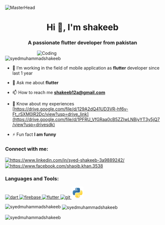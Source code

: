 ![MasterHead](https://mobiosolutions.com/wp-content/uploads/2020/07/Group-3.png)
<h1 align="center">Hi 👋, I'm shakeeb</h1>
<h3 align="center">A passionate flutter developer from pakistan</h3>
<img align="right" alt="Coding" width="400" src="https://cdn.dribbble.com/users/1162077/screenshots/3848914/programmer.gif">

<p align="left"> <img src="https://komarev.com/ghpvc/?username=syedmuhammadshakeeb&label=Profile%20views&color=0e75b6&style=flat" alt="syedmuhammadshakeeb" /> </p>

- 🌱 I’m working in the field of mobile application as **flutter** developer since last 1 year

- 💬 Ask me about **flutter**

- 📫 How to reach me **shakeeb12a@gmail.com**

- 📄 Know about my experiences [https://drive.google.com/file/d/129A2dQ41UD3VR-hf6v-Ft_rSXM0lR2Dc/view?usp=drive_link](https://drive.google.com/file/d/1PFRU_VfGRaa0cB5ZZIwLNBiyYT3y5jQ7/view?usp=drivesdk)

- ⚡ Fun fact **I am funny**

<h3 align="left">Connect with me:</h3>
<p align="left">
<a href="https://linkedin.com/in/https://www.linkedin.com/in/syed-shakeeb-3a9889242/" target="blank"><img align="center" src="https://raw.githubusercontent.com/rahuldkjain/github-profile-readme-generator/master/src/images/icons/Social/linked-in-alt.svg" alt="https://www.linkedin.com/in/syed-shakeeb-3a9889242/" height="30" width="40" /></a>
<a href="https://fb.com/https://www.facebook.com/shaoib.khan.3538" target="blank"><img align="center" src="https://raw.githubusercontent.com/rahuldkjain/github-profile-readme-generator/master/src/images/icons/Social/facebook.svg" alt="https://www.facebook.com/shaoib.khan.3538" height="30" width="40" /></a>
</p>

<h3 align="left">Languages and Tools:</h3>
<p align="left"> <a href="https://dart.dev" target="_blank" rel="noreferrer"> <img src="https://www.vectorlogo.zone/logos/dartlang/dartlang-icon.svg" alt="dart" width="40" height="40"/> </a> <a href="https://firebase.google.com/" target="_blank" rel="noreferrer"> <img src="https://www.vectorlogo.zone/logos/firebase/firebase-icon.svg" alt="firebase" width="40" height="40"/> </a> <a href="https://flutter.dev" target="_blank" rel="noreferrer"> <img src="https://www.vectorlogo.zone/logos/flutterio/flutterio-icon.svg" alt="flutter" width="40" height="40"/> </a> <a href="https://git-scm.com/" target="_blank" rel="noreferrer"> <img src="https://www.vectorlogo.zone/logos/git-scm/git-scm-icon.svg" alt="git" width="40" height="40"/> </a> <a href="https://www.python.org" target="_blank" rel="noreferrer"> <img src="https://raw.githubusercontent.com/devicons/devicon/master/icons/python/python-original.svg" alt="python" width="40" height="40"/> </a> </p>

<p><img align="left" src="https://github-readme-stats.vercel.app/api/top-langs?username=syedmuhammadshakeeb&show_icons=true&locale=en&layout=compact" alt="syedmuhammadshakeeb" /></p>

<p>&nbsp;<img align="center" src="https://github-readme-stats.vercel.app/api?username=syedmuhammadshakeeb&show_icons=true&locale=en" alt="syedmuhammadshakeeb" /></p>

<p><img align="center" src="https://github-readme-streak-stats.herokuapp.com/?user=syedmuhammadshakeeb&" alt="syedmuhammadshakeeb" /></p>
